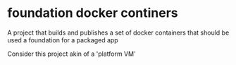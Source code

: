 # foundation docker continers

A project that builds and publishes a set of docker containers that should be used a foundation for a packaged app

Consider this project akin of a 'platform VM' 


